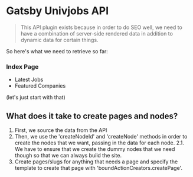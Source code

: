 # Gatsby Univjobs API

> This API plugin exists because in order to do SEO well, we need to have a combination of server-side rendered data in addition to dynamic data for certain things.

So here's what we need to retrieve so far:

### Index Page
- Latest Jobs
- Featured Companies

(let's just start with that)

## What does it take to create pages and nodes?

1. First, we source the data from the API
2. Then, we use the 'createNodeId' and 'createNode' methods in order to create the nodes that we want, passing in the data for each node.
2.1. We have to ensure that we create the dummy nodes that we need though so that we can always build the site.
3. Create pages/slugs for anything that needs a page and specify the template to create that page with 'boundActionCreators.createPage'.


